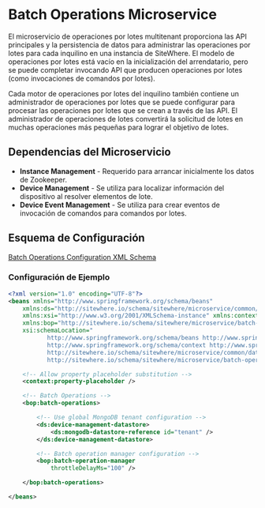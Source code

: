 # Batch Operations Microservice

El microservicio de operaciones por lotes multitenant proporciona las API principales
y la persistencia de datos para administrar las operaciones por lotes para cada inquilino
en una instancia de SiteWhere. El modelo de operaciones por lotes está vacío en la
inicialización del arrendatario, pero se puede completar invocando API que producen
operaciones por lotes (como invocaciones de comandos por lotes).

Cada motor de operaciones por lotes del inquilino también contiene un administrador de
operaciones por lotes que se puede configurar para procesar las operaciones por lotes
que se crean a través de las API. El administrador de operaciones de lotes convertirá
la solicitud de lotes en muchas operaciones más pequeñas para lograr el objetivo de lotes.

## Dependencias del Microservicio

- **Instance Management** - Requerido para arrancar inicialmente los datos de Zookeeper.
- **Device Management** - Se utiliza para localizar información del dispositivo al resolver elementos de lote.
- **Device Event Management** - Se utiliza para crear eventos de invocación de comandos para comandos por lotes.

## Esquema de Configuración

[Batch Operations Configuration XML Schema](http://sitewhere.io/schema/sitewhere/microservice/batch-operations/current/batch-operations.xsd)

### Configuración de Ejemplo

```xml
<?xml version="1.0" encoding="UTF-8"?>
<beans xmlns="http://www.springframework.org/schema/beans"
	xmlns:ds="http://sitewhere.io/schema/sitewhere/microservice/common/datastore"
	xmlns:xsi="http://www.w3.org/2001/XMLSchema-instance" xmlns:context="http://www.springframework.org/schema/context"
	xmlns:bop="http://sitewhere.io/schema/sitewhere/microservice/batch-operations"
	xsi:schemaLocation="
           http://www.springframework.org/schema/beans http://www.springframework.org/schema/beans/spring-beans-3.1.xsd
           http://www.springframework.org/schema/context http://www.springframework.org/schema/context/spring-context-3.1.xsd
           http://sitewhere.io/schema/sitewhere/microservice/common/datastore http://sitewhere.io/schema/sitewhere/microservice/common/current/datastore-common.xsd
           http://sitewhere.io/schema/sitewhere/microservice/batch-operations http://sitewhere.io/schema/sitewhere/microservice/batch-operations/current/batch-operations.xsd">

	<!-- Allow property placeholder substitution -->
	<context:property-placeholder />

	<!-- Batch Operations -->
	<bop:batch-operations>

		<!-- Use global MongoDB tenant configuration -->
		<ds:device-management-datastore>
			<ds:mongodb-datastore-reference id="tenant" />
		</ds:device-management-datastore>

		<!-- Batch operation manager configuration -->
		<bop:batch-operation-manager
			throttleDelayMs="100" />

	</bop:batch-operations>

</beans>
```
